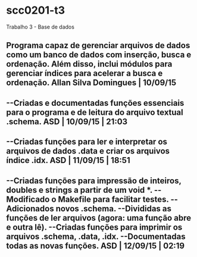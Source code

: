 # scc0201-t3
Trabalho 3 - Base de dados

Programa capaz de gerenciar arquivos de dados como um banco de dados com inserção, busca e ordenação.
Além disso, inclui módulos para gerenciar índices para acelerar a busca e ordenação. 
Allan Silva Domingues | 10/09/15
---------------------------------------------------------------------------------------------------------
--Criadas e documentadas funções essenciais para o programa e de leitura do arquivo textual .schema.
ASD | 10/09/15 | 21:03
---------------------------------------------------------------------------------------------------------
--Criadas funções para ler e interpretar os arquivos de dados .data e criar os arquivos índice .idx.
ASD | 11/09/15 | 18:51
---------------------------------------------------------------------------------------------------------
--Criadas funções para impressão de inteiros, doubles e strings a partir de um void \*.
--Modificado o Makefile para facilitar testes.
--Adicionados novos .schema.
--Divididas as funções de ler arquivos (agora: uma função abre e outra lê).
--Criadas funções para imprimir os arquivos .schema, .data, .idx.
--Documentadas todas as novas funções.
ASD | 12/09/15 | 02:19
---------------------------------------------------------------------------------------------------------
